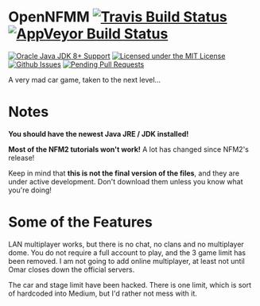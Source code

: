 # OpenNFMM [![Travis Build Status](https://travis-ci.org/chrishansen69/OpenNFMM.svg?branch=master)](https://travis-ci.org/chrishansen69/OpenNFMM) [![AppVeyor Build Status](https://img.shields.io/appveyor/ci/chrishansen69/OpenNFMM.svg)]()
[![Oracle Java JDK 8+ Support](https://img.shields.io/badge/java-JDK_8-ff69b4.svg)](http://www.oracle.com/technetwork/java/javase/downloads/jdk8-downloads-2133151.html)
[![Licensed under the MIT License](https://img.shields.io/badge/license-MIT-blue.svg)](LICENSE.md)
[![Github Issues](http://githubbadges.herokuapp.com/chrishansen69/OpenNFMM/issues.svg)](https://github.com/chrishansen69/OpenNFMM/issues)
[![Pending Pull Requests](http://githubbadges.herokuapp.com/chrishansen69/OpenNFMM/pulls.svg)](https://github.com/chrishansen69/OpenNFMM/pulls)

A very mad car game, taken to the next level...

# Notes
  __You should have the newest Java JRE / JDK installed!__

  __Most of the NFM2 tutorials won't work!__ A lot has changed since NFM2's release!

Keep in mind that __this is not the final version of the files__, and they are under active development. Don't download them unless you know what you're doing!

# Some of the Features
LAN multiplayer works, but there is no chat, no clans and no multiplayer dome. You do not require a full account to play, and the 3 game limit has been removed. I am not going to add online multiplayer, at least not until Omar closes down the official servers.

The car and stage limit have been hacked. There is one limit, which is sort of hardcoded into Medium, but I'd rather not mess with it.

